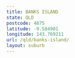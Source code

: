 ```yaml
---
title: BANKS ISLAND
state: QLD
postcode: 4875
latitude: -9.584901
longitude: 143.769211
url: /qld/banks-island/
layout: suburb
---
```

